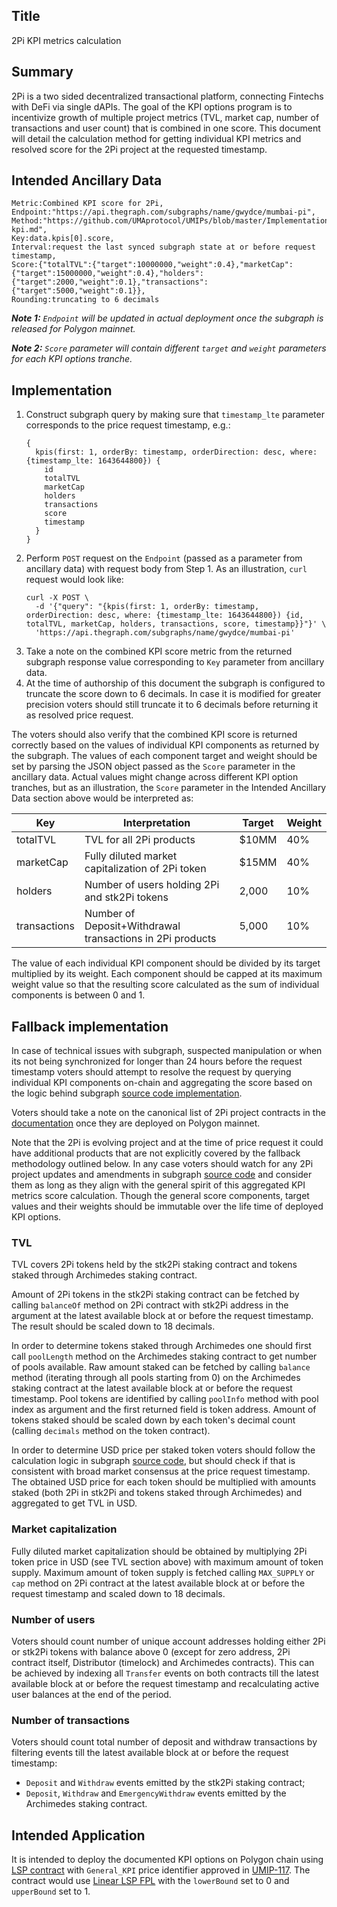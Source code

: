 ## Title

2Pi KPI metrics calculation

## Summary

2Pi is a two sided decentralized transactional platform, connecting Fintechs with DeFi via single dAPIs. The goal of the KPI options program is to incentivize growth of multiple project metrics (TVL, market cap, number of transactions and user count) that is combined in one score. This document will detail the calculation method for getting individual KPI metrics and resolved score for the 2Pi project at the requested timestamp.

## Intended Ancillary Data

```
Metric:Combined KPI score for 2Pi,
Endpoint:"https://api.thegraph.com/subgraphs/name/gwydce/mumbai-pi",
Method:"https://github.com/UMAprotocol/UMIPs/blob/master/Implementations/2pi-kpi.md",
Key:data.kpis[0].score,
Interval:request the last synced subgraph state at or before request timestamp,
Score:{"totalTVL":{"target":10000000,"weight":0.4},"marketCap":{"target":15000000,"weight":0.4},"holders":{"target":2000,"weight":0.1},"transactions":{"target":5000,"weight":0.1}},
Rounding:truncating to 6 decimals
```

***Note 1:** `Endpoint` will be updated in actual deployment once the subgraph is released for Polygon mainnet.*

***Note 2:** `Score` parameter will contain different `target` and `weight` parameters for each KPI options tranche.*


## Implementation

1. Construct subgraph query by making sure that `timestamp_lte` parameter corresponds to the price request timestamp, e.g.:
   ```
   {
     kpis(first: 1, orderBy: timestamp, orderDirection: desc, where: {timestamp_lte: 1643644800}) {
       id
       totalTVL
       marketCap
       holders
       transactions
       score
       timestamp
     }
   }
   ```
2. Perform `POST` request on the `Endpoint` (passed as a parameter from ancillary data) with request body from Step 1. As an illustration, `curl` request would look like:
   ```
   curl -X POST \
     -d '{"query": "{kpis(first: 1, orderBy: timestamp, orderDirection: desc, where: {timestamp_lte: 1643644800}) {id, totalTVL, marketCap, holders, transactions, score, timestamp}}"}' \
     'https://api.thegraph.com/subgraphs/name/gwydce/mumbai-pi'
   ```
3. Take a note on the combined KPI score metric from the returned subgraph response value corresponding to `Key` parameter from ancillary data.
4. At the time of authorship of this document the subgraph is configured to truncate the score down to 6 decimals. In case it is modified for greater precision voters should still truncate it to 6 decimals before returning it as resolved price request.

The voters should also verify that the combined KPI score is returned correctly based on the values of individual KPI components as returned by the subgraph. The values of each component target and weight should be set by parsing the JSON object passed as the `Score` parameter in the ancillary data. Actual values might change across different KPI option tranches, but as an illustration, the `Score` parameter in the Intended Ancillary Data section above would be interpreted as:

| Key          | Interpretation                                            | Target | Weight |
|--------------|-----------------------------------------------------------|--------|--------|
| totalTVL     | TVL for all 2Pi products                                  | $10MM  | 40%    |
| marketCap    | Fully diluted market capitalization of 2Pi token          | $15MM  | 40%    |
| holders      | Number of users holding 2Pi and stk2Pi tokens             | 2,000  | 10%    |
| transactions | Number of Deposit+Withdrawal transactions in 2Pi products | 5,000  | 10%    |

The value of each individual KPI component should be divided by its target multiplied by its weight. Each component should be capped at its maximum weight value so that the resulting score calculated as the sum of individual components is between 0 and 1.

## Fallback implementation

In case of technical issues with subgraph, suspected manipulation or when its not being synchronized for longer than 24 hours before the request timestamp voters should attempt to resolve the request by querying individual KPI components on-chain and aggregating the score based on the logic behind subgraph [source code implementation](https://github.com/2pinetwork/subgraphs).

Voters should take a note on the canonical list of 2Pi project contracts in the [documentation](https://docs.2pi.network/) once they are deployed on Polygon mainnet.

Note that the 2Pi is evolving project and at the time of price request it could have additional products that are not explicitly covered by the fallback methodology outlined below. In any case voters should watch for any 2Pi project updates and amendments in subgraph [source code](https://github.com/2pinetwork/subgraphs) and consider them as long as they align with the general spirit of this aggregated KPI metrics score calculation. Though the general score components, target values and their weights should be immutable over the life time of deployed KPI options.

### TVL

TVL covers 2Pi tokens held by the stk2Pi staking contract and tokens staked through Archimedes staking contract.

Amount of 2Pi tokens in the stk2Pi staking contract can be fetched by calling `balanceOf` method on 2Pi contract with stk2Pi address in the argument at the latest available block at or before the request timestamp. The result should be scaled down to 18 decimals.

In order to determine tokens staked through Archimedes one should first call `poolLength` method on the Archimedes staking contract to get number of pools available. Raw amount staked can be fetched by calling `balance` method (iterating through all pools starting from 0) on the Archimedes staking contract at the latest available block at or before the request timestamp. Pool tokens are identified by calling `poolInfo` method with pool index as argument and the first returned field is token address. Amount of tokens staked should be scaled down by each token's decimal count (calling `decimals` method on the token contract).

In order to determine USD price per staked token voters should follow the calculation logic in subgraph [source code](https://github.com/2pinetwork/subgraphs), but should check if that is consistent with broad market consensus at the price request timestamp. The obtained USD price for each token should be multiplied with amounts staked (both 2Pi in stk2Pi and tokens staked through Archimedes) and aggregated to get TVL in USD.

### Market capitalization

Fully diluted market capitalization should be obtained by multiplying 2Pi token price in USD (see TVL section above) with maximum amount of token supply. Maximum amount of token supply is fetched calling `MAX_SUPPLY` or `cap` method on 2Pi contract at the latest available block at or before the request timestamp and scaled down to 18 decimals.

### Number of users

Voters should count number of unique account addresses holding either 2Pi or stk2Pi tokens with balance above 0 (except for zero address, 2Pi contract itself, Distributor (timelock) and Archimedes contracts). This can be achieved by indexing all `Transfer` events on both contracts till the latest available block at or before the request timestamp and recalculating active user balances at the end of the period.

### Number of transactions

Voters should count total number of deposit and withdraw transactions by filtering events till the latest available block at or before the request timestamp:
* `Deposit` and `Withdraw` events emitted by the stk2Pi staking contract;
* `Deposit`, `Withdraw` and `EmergencyWithdraw` events emitted by the Archimedes staking contract.

## Intended Application

It is intended to deploy the documented KPI options on Polygon chain using [LSP contract](https://github.com/UMAprotocol/protocol/blob/master/packages/core/contracts/financial-templates/long-short-pair/LongShortPair.sol) with `General_KPI` price identifier approved in [UMIP-117](https://github.com/UMAprotocol/UMIPs/blob/master/UMIPs/umip-117.md). The contract would use [Linear LSP FPL](https://github.com/UMAprotocol/protocol/blob/master/packages/core/contracts/financial-templates/common/financial-product-libraries/long-short-pair-libraries/LinearLongShortPairFinancialProductLibrary.sol) with the `lowerBound` set to 0 and `upperBound` set to 1.

